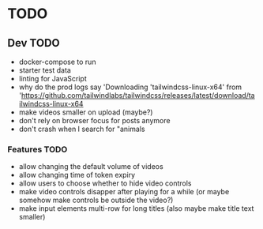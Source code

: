 # TODO

## Dev TODO

- docker-compose to run
- starter test data
- linting for JavaScript
- why do the prod logs say
    'Downloading 'tailwindcss-linux-x64' from
    <!-- markdownlint-disable-next-lint -->
    '<https://github.com/tailwindlabs/tailwindcss/releases/latest/download/tailwindcss-linux-x64>
- make videos smaller on upload (maybe?)
- don't rely on browser focus for posts anymore
- don't crash when I search for "animals

### Features TODO

- allow changing the default volume of videos
- allow changing time of token expiry
- allow users to choose whether to hide video controls
- make video controls disapper after playing for a while
  (or maybe somehow make controls be outside the video?)
- make input elements multi-row for long titles (also maybe make title text smaller)
